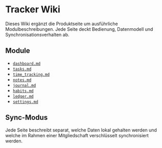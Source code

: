 # Tracker Wiki

Dieses Wiki ergänzt die Produktseite um ausführliche Modulbeschreibungen. Jede Seite deckt Bedienung, Datenmodell und Synchronisationsverhalten ab.

## Module

- [`dashboard.md`](dashboard.md)
- [`tasks.md`](tasks.md)
- [`time_tracking.md`](time_tracking.md)
- [`notes.md`](notes.md)
- [`journal.md`](journal.md)
- [`habits.md`](habits.md)
- [`ledger.md`](ledger.md)
- [`settings.md`](settings.md)

## Sync-Modus

Jede Seite beschreibt separat, welche Daten lokal gehalten werden und welche im Rahmen einer Mitgliedschaft verschlüsselt synchronisiert werden.
